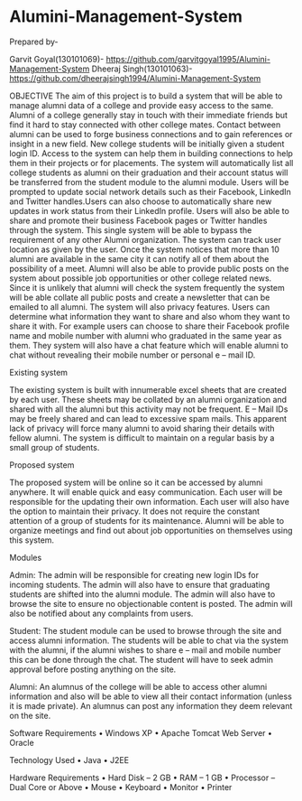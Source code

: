 # Alumini-Management-System
Prepared by-

Garvit Goyal(130101069)- https://github.com/garvitgoyal1995/Alumini-Management-System
Dheeraj Singh(130101063)- https://github.com/dheerajsingh1994/Alumini-Management-System

OBJECTIVE 
The aim of this project is to build a system that will be able to manage alumni data of a college and provide easy access to the same. Alumni of a college generally stay in touch with their immediate friends but find it hard to stay connected with other college mates. Contact between alumni can be used to forge business connections and to gain references or insight in a new field. New college students will be initially given a student login ID. Access to the system can help them in building connections to help them in their projects or for placements. The system will automatically list all college students as alumni on their graduation and their account status will be transferred from the student module to the alumni module. Users will be prompted to update social network details such as their Facebook, LinkedIn and Twitter handles.Users can also choose to automatically share new updates in work status from their LinkedIn profile. Users will also be able to share and promote their business Facebook pages or Twitter handles through the system. This single system will be able to bypass the requirement of any other Alumni organization. The system can track user location as given by the user. Once the system notices that more than 10 alumni are available in the same city it can notify all of them about the possibility of a meet. Alumni will also be able to provide public posts on the system about possible job opportunities or other college related news. Since it is unlikely that alumni will check the system frequently the system will be able collate all public posts and create a newsletter that can be emailed to all alumni. The system will also privacy features. Users can determine what information they want to share and also whom they want to share it with. For example users can choose to share their Facebook profile name and mobile number with alumni who graduated in the same year as them. They system will also have a chat feature which will enable alumni to chat without revealing their mobile number or personal e – mail ID.

Existing system

The existing system is built with innumerable excel sheets that are created by each user. These sheets may be collated by an alumni organization and shared with all the alumni but this activity may not be frequent. E – Mail IDs may be freely shared and can lead to excessive spam mails. This apparent lack of privacy will force many alumni to avoid sharing their details with fellow alumni. The system is difficult to maintain on a regular basis by a small group of students.

Proposed system

The proposed system will be online so it can be accessed by alumni anywhere. It will enable quick and easy communication. Each user will be responsible for the updating their own information. Each user will also have the option to maintain their privacy. It does not require the constant attention of a group of students for its maintenance. Alumni will be able to organize meetings and find out about job opportunities on themselves using this system.

Modules

Admin: The admin will be responsible for creating new login IDs for incoming students. The admin will also have to ensure that graduating students are shifted into the alumni module. The admin will also have to browse the site to ensure no objectionable content is posted. The admin will also be notified about any complaints from users.

Student: The student module can be used to browse through the site and access alumni information. The students will be able to chat via the system with the alumni, if the alumni wishes to share e – mail and mobile number this can be done through the chat. The student will have to seek admin approval before posting anything on the site.

Alumni: An alumnus of the college will be able to access other alumni information and also will be able to view all their contact information (unless it is made private). An alumnus can post any information they deem relevant on the site.

Software Requirements •	Windows XP •	Apache Tomcat Web Server •	Oracle

Technology Used •	Java •	J2EE

Hardware Requirements •	Hard Disk – 2 GB •	RAM – 1 GB •	Processor – Dual Core or Above •	Mouse •	Keyboard •	Monitor • Printer
